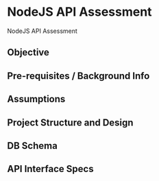 # NodeJS API Assessment
NodeJS API Assessment


## Objective

## Pre-requisites / Background Info

## Assumptions

## Project Structure and Design

## DB Schema

## API Interface Specs
